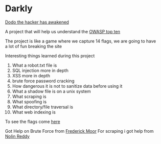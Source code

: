 <h1> Darkly </h1>
<u>Dodo the hacker has awakened </u>

A project that will help us understand the [OWASP top ten](https://owasp.org/www-project-top-ten/)

The project is like a game where we capture 14 flags,  we are going to have a lot of fun breaking the site

Interesting things learned during this project

<ol>
<li> What a robot.txt file is </li>
<li> SQL injection more in depth </li>
<li> XSS more in depth </li>
<li> brute force password cracking </li> 
<li> How dangerous it is not to sanitize data before using it </li>
<li> What a shadow file is on a unix system </li>
<li> What scraping is </li>
<li> What spoofing is </li>
<li> What directory/file traversal is </li>
<li> What web indexing is</li>
 </ol>

 To see the flags come [here](./Flags.md)

Got Help on Brute Force from [Frederick Moor](https://github.com/FWMoor/)
For scraping i got help from [Nolin Reddy](https://github.com/nreddystudent/)
